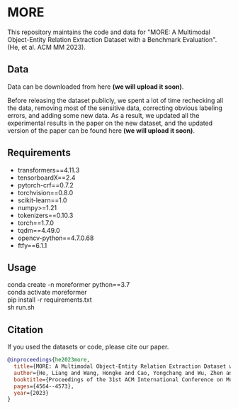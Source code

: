 # MORE

This repository maintains the code and data for "MORE: A Multimodal Object-Entity Relation Extraction Dataset with a Benchmark Evaluation". (He, et al. ACM MM 2023).

## Data

Data can be downloaded from here **(we will upload it soon)**.

Before releasing the dataset publicly, we spent a lot of time rechecking all the data, removing most of the sensitive data, correcting obvious labeling errors, and adding some new data. As a result, we updated all the experimental results in the paper on the new dataset, and the updated version of the paper can be found here **(we will upload it soon)**.

## Requirements

* transformers==4.11.3
* tensorboardX==2.4
* pytorch-crf==0.7.2
* torchvision==0.8.0
* scikit-learn==1.0
* numpy>=1.21
* tokenizers==0.10.3
* torch==1.7.0
* tqdm==4.49.0
* opencv-python==4.7.0.68
* ftfy==6.1.1

## Usage

conda create -n moreformer python==3.7 \
conda activate moreformer \
pip install -r requirements.txt \
sh run.sh
    
## Citation

If you used the datasets or code, please cite our paper.

```bibtex
@inproceedings{he2023more,
  title={MORE: A Multimodal Object-Entity Relation Extraction Dataset with a Benchmark Evaluation},
  author={He, Liang and Wang, Hongke and Cao, Yongchang and Wu, Zhen and Zhang, Jianbing and Dai, Xinyu},
  booktitle={Proceedings of the 31st ACM International Conference on Multimedia},
  pages={4564--4573},
  year={2023}
}
```
